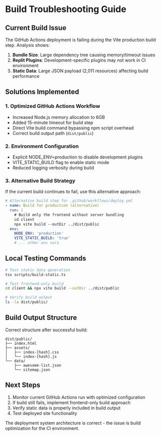 # Build Troubleshooting Guide

## Current Build Issue

The GitHub Actions deployment is failing during the Vite production build step. Analysis shows:

1. **Bundle Size**: Large dependency tree causing memory/timeout issues
2. **Replit Plugins**: Development-specific plugins may not work in CI environment
3. **Static Data**: Large JSON payload (2,011 resources) affecting build performance

## Solutions Implemented

### 1. Optimized GitHub Actions Workflow
- Increased Node.js memory allocation to 6GB
- Added 15-minute timeout for build step
- Direct Vite build command bypassing npm script overhead
- Correct build output path (`dist/public`)

### 2. Environment Configuration
- Explicit NODE_ENV=production to disable development plugins
- VITE_STATIC_BUILD flag to enable static mode
- Reduced logging verbosity during build

### 3. Alternative Build Strategy

If the current build continues to fail, use this alternative approach:

```yaml
# Alternative build step for .github/workflows/deploy.yml
- name: Build for production (alternative)
  run: |
    # Build only the frontend without server bundling
    cd client
    npx vite build --outDir ../dist/public
  env:
    NODE_ENV: 'production'
    VITE_STATIC_BUILD: 'true'
    # ... other env vars
```

## Local Testing Commands

```bash
# Test static data generation
tsx scripts/build-static.ts

# Test frontend-only build
cd client && npx vite build --outDir ../dist/public

# Verify build output
ls -la dist/public/
```

## Build Output Structure

Correct structure after successful build:
```
dist/public/
├── index.html
├── assets/
│   ├── index-[hash].css
│   └── index-[hash].js
└── data/
    ├── awesome-list.json
    └── sitemap.json
```

## Next Steps

1. Monitor current GitHub Actions run with optimized configuration
2. If build still fails, implement frontend-only build approach
3. Verify static data is properly included in build output
4. Test deployed site functionality

The deployment system architecture is correct - the issue is build optimization for the CI environment.